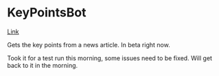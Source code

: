 KeyPointsBot
============

[Link](http://www.reddit.com/user/Key_Points)

Gets the key points from a news article. In beta right now.

Took it for a test run this morning, some issues need to be fixed. Will get back to it in the morning.
